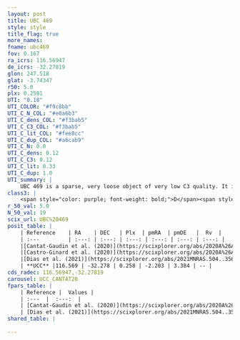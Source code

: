 ```yaml
---
layout: post
title: UBC 469
style: style
title_flag: true
more_names: 
fname: ubc469
fov: 0.167
ra_icrs: 116.56947
de_icrs: -32.27819
glon: 247.518
glat: -3.74347
r50: 5.0
plx: 0.2581
UTI: "0.18"
UTI_COLOR: "#f9c8bb"
UTI_C_N_COL: "#e0a6b3"
UTI_C_dens_COL: "#f3bab5"
UTI_C_C3_COL: "#f3bab5"
UTI_C_lit_COL: "#fee8cc"
UTI_C_dup_COL: "#a6cab9"
UTI_C_N: 0.0
UTI_C_dens: 0.12
UTI_C_C3: 0.12
UTI_C_lit: 0.33
UTI_C_dup: 1.0
UTI_summary: |
    UBC 469 is a sparse, very loose object of very low C3 quality. It is poorly studied in the literature.<br><br><span style="color: #99180f; font-weight: bold;">Warning: </span>contains less than 25 stars with <i>P>0.5</i> estimated.
class3: |
    <span style="color: purple; font-weight: bold;">D</span><span style="color: red; font-weight: bold;">C</span>
r_50_val: 5.0
N_50_val: 19
scix_url: UBC%20469
posit_table: |
    | Reference    | RA    | DEC   | Plx  | pmRA  | pmDE   |  Rv  |
    | :---         | :---: | :---: | :---: | :---: | :---: | :---: |
    |[Cantat-Gaudin et al. (2020)](https://scixplorer.org/abs/2020A%26A...640A...1C) | 116.589 | -32.266 | 0.249 | -2.243 | 3.363 | -- |
    |[Castro-Ginard et al. (2020)](https://scixplorer.org/abs/2020A%26A...635A..45C) | 116.582 | -32.254 | 0.243 | -2.253 | 3.35 | -- |
    |[Dias et al. (2021)](https://scixplorer.org/abs/2021MNRAS.504..356D) | 116.552 | -32.252 | 0.227 | -2.264 | 3.364 | -- |
    | **UCC** |116.569 | -32.278 | 0.258 | -2.203 | 3.384 | -- | 
cds_radec: 116.56947,-32.27819
carousel: UCC_CANTAT20
fpars_table: |
    | Reference |  Values |
    | :---  |  :---:  |
    | [Cantat-Gaudin et al. (2020)](https://scixplorer.org/abs/2020A%26A...640A...1C) | `AVNN=1.88, DMNN=12.56, AgeNN=7.82` |
    | [Dias et al. (2021)](https://scixplorer.org/abs/2021MNRAS.504..356D) | `Av=2.479, Dist=3874, logage=6.741, [Fe/H]=-0.267` |
shared_table: |
    
---
```

